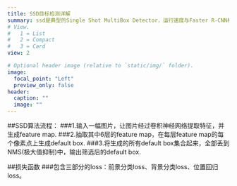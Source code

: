 ```yaml
---
title: SSD目标检测详解
summary: ssd是典型的Single Shot MultiBox Detector，运行速度与Faster R-CNN相比提升了很多
# View.
#   1 = List
#   2 = Compact
#   3 = Card
view: 2

# Optional header image (relative to `static/img/` folder).
image:
  focal_point: "Left"
  preview_only: false
header:
  caption: ""
  image: ""
---
```

##SSD算法流程：
###1.输入一幅图片，让图片经过卷积神经网络提取特征，并生成feature map.
###2.抽取其中6层的feature map，在每层feature map的每个像素点上生成default box.
###3.将生成的所有default box集合起来，全部丢到NMS(极大值抑制)中，输出筛选后的default box.

##损失函数
###包含三部分的loss：前景分类loss、背景分类loss、位置回归loss。
